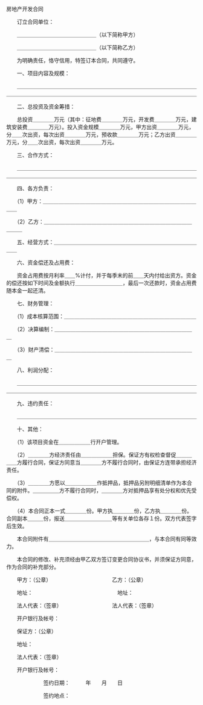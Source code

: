 



房地产开发合同



 

　　订立合同单位：

　　＿＿＿＿＿＿＿＿＿＿＿＿＿＿＿（以下简称甲方）

　　＿＿＿＿＿＿＿＿＿＿＿＿＿＿＿（以下简称乙方）

　　为明确责任，恪守信用，特签订本合同，共同遵守。

　　一、项目内容及规模：

　　＿＿＿＿＿＿＿＿＿＿＿＿＿＿＿＿＿＿＿＿＿＿＿＿＿＿＿＿＿＿＿＿＿＿＿＿＿＿＿＿＿＿＿＿＿＿＿＿＿＿＿＿＿＿＿＿＿＿＿＿＿＿＿＿＿＿＿＿＿＿

　　二、总投资及资金筹措：

　　总投资＿＿＿＿万元（其中：征地费＿＿＿＿万元，开发费＿＿＿＿万元，建筑安装费＿＿＿＿万元）。投入资金规模＿＿＿＿万元，甲方出资＿＿＿＿万元，分＿＿次出资，每次出资＿＿＿＿万元，预收款＿＿＿＿万元；乙方出资＿＿＿＿万元，分＿＿次出资，每次出资＿＿＿＿万元。

　　三、合作方式：

　　＿＿＿＿＿＿＿＿＿＿＿＿＿＿＿＿＿＿＿＿＿＿＿＿＿＿＿＿＿＿＿＿＿＿＿＿＿＿＿＿＿＿＿＿＿＿＿＿＿＿＿＿＿＿＿＿＿＿＿＿＿＿＿＿＿＿＿＿＿＿

　　四、各方负责：

　　（1）甲方：＿＿＿＿＿＿＿＿＿＿＿＿＿＿＿＿＿＿＿＿＿＿＿＿＿＿＿＿＿＿＿

　　（2）乙方：＿＿＿＿＿＿＿＿＿＿＿＿＿＿＿＿＿＿＿＿＿＿＿＿＿＿＿＿＿＿＿

　　五、经营方式：＿＿＿＿＿＿＿＿＿＿＿＿＿＿＿＿＿＿＿＿＿＿＿＿＿＿＿＿＿

　　六、资金偿还及占用费：

　　资金占用费按月利率＿＿%计付，并于每季末的前＿＿天内付给出资方。资金的偿还按如下时间及金额执行＿＿＿＿＿＿＿＿＿，最后一次还款时，资金占用费随本金一起还清。

　　七、财务管理：

　　（1）成本核算范围：＿＿＿＿＿＿＿＿＿＿＿＿＿＿＿＿＿＿＿＿＿＿＿＿＿

　　（2）决算编制：＿＿＿＿＿＿＿＿＿＿＿＿＿＿＿＿＿＿＿＿＿＿＿＿＿＿＿

　　（3）财产清偿：＿＿＿＿＿＿＿＿＿＿＿＿＿＿＿＿＿＿＿＿＿＿＿＿＿＿＿

　　八、利润分配：

　　＿＿＿＿＿＿＿＿＿＿＿＿＿＿＿＿＿＿＿＿＿＿＿＿＿＿＿＿＿＿＿＿＿＿＿＿＿＿＿＿＿＿＿＿＿＿＿＿＿＿＿＿＿＿＿＿＿＿＿＿＿＿＿＿＿＿＿＿＿＿

　　九、违约责任：

　　＿＿＿＿＿＿＿＿＿＿＿＿＿＿＿＿＿＿＿＿＿＿＿＿＿＿＿＿＿＿＿＿＿＿

　　十、其他：

　　（1）该项目资金在＿＿＿＿＿＿行开户管理。

　　（2）＿＿＿＿方经济责任由＿＿＿＿＿＿担保。保证方有权检查督促＿＿＿＿＿方履行合同，保证方同意当＿＿＿＿方不履行合同时，由保证方连带承担经济责任。

　　（3）＿＿＿＿方愿以＿＿＿＿＿＿作抵押品，抵押品另附明细清单作为本合同的附件。＿＿＿＿＿方不履行合同时，＿＿＿＿方对抵押品享有处分权和优先受偿权。

　　（4）本合同正本一式＿＿＿＿份。甲方执＿＿＿＿份，乙方执＿＿＿＿份。合同副本＿＿＿份，报送＿＿＿＿＿＿＿＿＿等有关单位各存１份。双方代表签字后生效。

　　本合同附件有＿＿＿＿＿＿＿＿＿＿＿＿＿＿＿＿＿＿＿，与本合同有同等效力。

　　本合同的修改、补充须经由甲乙双方签订变更合同协议书，并须保证方同意，作为合同的补充部分。

　　甲方：（公章）　　　　　　　　　　　　乙方：（公章）

　　地址：　　　　　　　　　　　　　　　　地址：

　　法人代表：（签章）　　　　　　　　　　法人代表：（签章）

　　开户银行及帐号：

　　保证方：（公章）

　　地址：

　　法人代表：（签章）

　　开户银行及帐号：

　　　　　　　签约日期：　　　年　　月　　日

　　　　　　　签约地点：